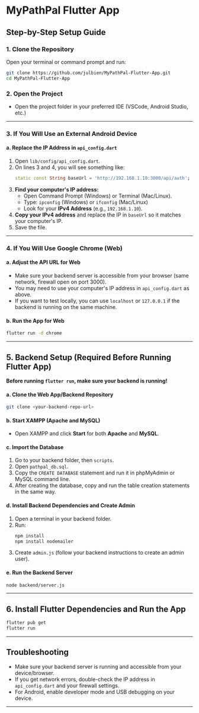 # MyPathPal Flutter App

## Step-by-Step Setup Guide

### 1. Clone the Repository
Open your terminal or command prompt and run:
```sh
git clone https://github.com/julbien/MyPathPal-Flutter-App.git
cd MyPathPal-Flutter-App
```

### 2. Open the Project
- Open the project folder in your preferred IDE (VSCode, Android Studio, etc.)

---

### 3. If You Will Use an **External Android Device**
#### a. **Replace the IP Address in `api_config.dart`**
1. Open `lib/config/api_config.dart`.
2. On lines 3 and 4, you will see something like:
   ```dart
   static const String baseUrl = 'http://192.168.1.10:3000/api/auth';
   ```
3. **Find your computer's IP address:**
   - Open Command Prompt (Windows) or Terminal (Mac/Linux).
   - Type: `ipconfig` (Windows) or `ifconfig` (Mac/Linux)
   - Look for your **IPv4 Address** (e.g., `192.168.1.10`).
4. **Copy your IPv4 address** and replace the IP in `baseUrl` so it matches your computer's IP.
5. Save the file.

---

### 4. If You Will Use **Google Chrome (Web)**
#### a. **Adjust the API URL for Web**
- Make sure your backend server is accessible from your browser (same network, firewall open on port 3000).
- You may need to use your computer's IP address in `api_config.dart` as above.
- If you want to test locally, you can use `localhost` or `127.0.0.1` if the backend is running on the same machine.

#### b. **Run the App for Web**
```sh
flutter run -d chrome
```

---

## 5. Backend Setup (Required Before Running Flutter App)
**Before running `flutter run`, make sure your backend is running!**

#### a. **Clone the Web App/Backend Repository**
```sh
git clone <your-backend-repo-url>
```

#### b. **Start XAMPP (Apache and MySQL)**
- Open XAMPP and click **Start** for both **Apache** and **MySQL**.

#### c. **Import the Database**
1. Go to your backend folder, then `scripts`.
2. Open `pathpal_db.sql`.
3. Copy the `CREATE DATABASE` statement and run it in phpMyAdmin or MySQL command line.
4. After creating the database, copy and run the table creation statements in the same way.

#### d. **Install Backend Dependencies and Create Admin**
1. Open a terminal in your backend folder.
2. Run:
   ```sh
   npm install
   npm install nodemailer
   ```
3. Create `admin.js` (follow your backend instructions to create an admin user).

#### e. **Run the Backend Server**
```sh
node backend/server.js
```

---

## 6. Install Flutter Dependencies and Run the App
```sh
flutter pub get
flutter run
```

---

## Troubleshooting
- Make sure your backend server is running and accessible from your device/browser.
- If you get network errors, double-check the IP address in `api_config.dart` and your firewall settings.
- For Android, enable developer mode and USB debugging on your device.

---


